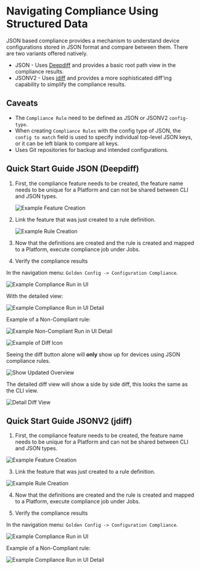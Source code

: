 # Navigating Compliance Using Structured Data

JSON based compliance provides a mechanism to understand device configurations stored in JSON format and compare between them. There are two variants offered natively.

- JSON - Uses [Deepdiff](https://zepworks.com/deepdiff/current/) and provides a basic root path view in the compliance results.
- JSONV2 - Uses [jdiff](https://jdiff.readthedocs.io/en/latest/) and provides a more sophisticated diff'ing capability to simplify the compliance results.

## Caveats
- The `Compliance Rule` need to be defined as JSON or JSONV2 `config-type`.
- When creating `Compliance Rules` with the config type of JSON, the `config to match` field is used to specify individual top-level JSON keys, or it can be left blank to compare all keys.
- Uses Git repositories for backup and intended configurations.

## Quick Start Guide JSON (Deepdiff)

1. First, the compliance feature needs to be created, the feature name needs to be unique for a Platform and can not be shared between CLI and JSON types.

    ![Example Feature Creation](../images/01-navigating-compliance-json.png)

1. Link the feature that was just created to a rule definition.

    ![Example Rule Creation](../images/02-navigating-compliance-json.png)

1. Now that the definitions are created and the rule is created and mapped to a Platform, execute compliance job under Jobs.

1. Verify the compliance results

In the navigation menu: `Golden Config -> Configuration Compliance`.

![Example Compliance Run in UI](../images/03-navigating-compliance-json.png)

With the detailed view:

![Example Compliance Run in UI Detail](../images/04-navigating-compliance-json.png)

Example of a Non-Compliant rule:

![Example Non-Compliant Run in UI Detail](../images/05-navigating-compliance-json.png)

![Example of Diff Icon](../images/06-navigating-compliance-json.png)

Seeing the diff button alone will **only** show up for devices using JSON compliance rules.

![Show Updated Overview](../images/07-navigating-compliance-json.png)

The detailed diff view will show a side by side diff, this looks the same as the CLI view.

![Detail Diff View](../images/08-navigating-compliance-json.png)


## Quick Start Guide JSONV2 (jdiff)

1. First, the compliance feature needs to be created, the feature name needs to be unique for a Platform and can not be shared between CLI and JSON types.

![Example Feature Creation](../images/01-navigating-compliance-jsonv2.png)

3. Link the feature that was just created to a rule definition.

![Example Rule Creation](../images/02-navigating-compliance-jsonv2.png)

4. Now that the definitions are created and the rule is created and mapped to a Platform, execute compliance job under Jobs.

5. Verify the compliance results

In the navigation menu: `Golden Config -> Configuration Compliance`.

![Example Compliance Run in UI](../images/03-navigating-compliance-jsonv2.png)

Example of a Non-Compliant rule:

![Example Compliance Run in UI Detail](../images/04-navigating-compliance-jsonv2.png)
